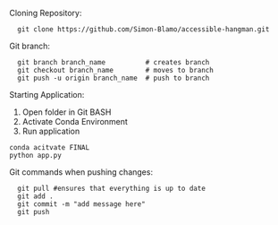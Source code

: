 Cloning Repository:
```
  git clone https://github.com/Simon-Blamo/accessible-hangman.git
```

Git branch:
```
  git branch branch_name          # creates branch
  git checkout branch_name        # moves to branch
  git push -u origin branch_name  # push to branch
```

Starting Application:
1. Open folder in Git BASH
2. Activate Conda Environment
3. Run application
```
conda acitvate FINAL
python app.py
```

Git commands when pushing changes:
```
  git pull #ensures that everything is up to date
  git add .
  git commit -m "add message here"
  git push
```
